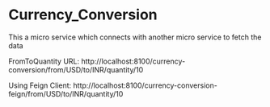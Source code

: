# Currency_Conversion
This a micro service which connects with another micro service to fetch the data


FromToQuantity URL:
http://localhost:8100/currency-conversion/from/USD/to/INR/quantity/10

Using Feign Client:
http://localhost:8100/currency-conversion-feign/from/USD/to/INR/quantity/10
